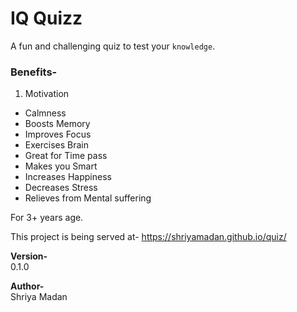 # IQ Quizz

A fun and challenging quiz to test your `knowledge`.

### Benefits-
1. Motivation
- Calmness
- Boosts Memory
- Improves Focus
- Exercises Brain
- Great for Time pass
- Makes you Smart
- Increases Happiness
- Decreases Stress
- Relieves from Mental suffering

For 3+ years age.

This project is being served at-
https://shriyamadan.github.io/quiz/

**Version-**<br>
0.1.0

**Author-**
<br>Shriya Madan
